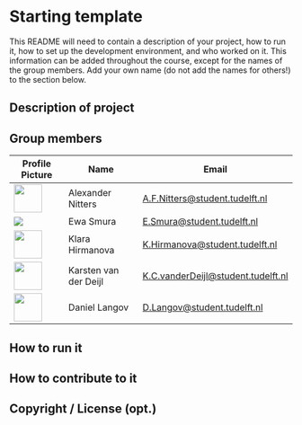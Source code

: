 # Starting template

This README will need to contain a description of your project, how to run it, how to set up the development environment, and who worked on it.
This information can be added throughout the course, except for the names of the group members.
Add your own name (do not add the names for others!) to the section below.

## Description of project

## Group members

| Profile Picture                                                                                                                | Name                  | Email                              |
|--------------------------------------------------------------------------------------------------------------------------------|-----------------------|------------------------------------|
| <img src="https://secure.gravatar.com/avatar/f004a03bd72f9a2f9595a4676d567d20?s=192&d=identicon" width="50px" height="50px" /> | Alexander Nitters     | A.F.Nitters@student.tudelft.nl     |
| <img src="https://secure.gravatar.com/avatar/9332532bcdbd08f14061547d57064706?s=800&d=identicon&size=50" />                    | Ewa Smura             | E.Smura@student.tudelft.nl         |
| <img src="https://secure.gravatar.com/avatar/d77dd5f4f470c381b393d8123415b8a3?s=800&d=identicon" width="50px" height="50px" /> | Klara Hirmanova       | K.Hirmanova@student.tudelft.nl     |
| <img src="https://secure.gravatar.com/avatar/9c78da19bcf3e83ba08e2e24267c050a?s=46&d=identicon" width="50px" height="50px" />  | Karsten van der Deijl | K.C.vanderDeijl@student.tudelft.nl |
| <img src="https://secure.gravatar.com/avatar/30fa1bf669762f82e8d5d55a841f46f9?s=800&d=identicon" width="50px" height="50px" /> | Daniel Langov         | D.Langov@student.tudelft.nl        |

<!-- Instructions (remove once assignment has been completed -->
<!-- - Add (only!) your own name to the table above (use Markdown formatting) -->
<!-- - Mention your *student* email address -->
<!-- - Preferably add a recognizable photo, otherwise add your GitLab photo -->
<!-- - (please make sure the photos have the same size) --> 

## How to run it

## How to contribute to it

## Copyright / License (opt.)
